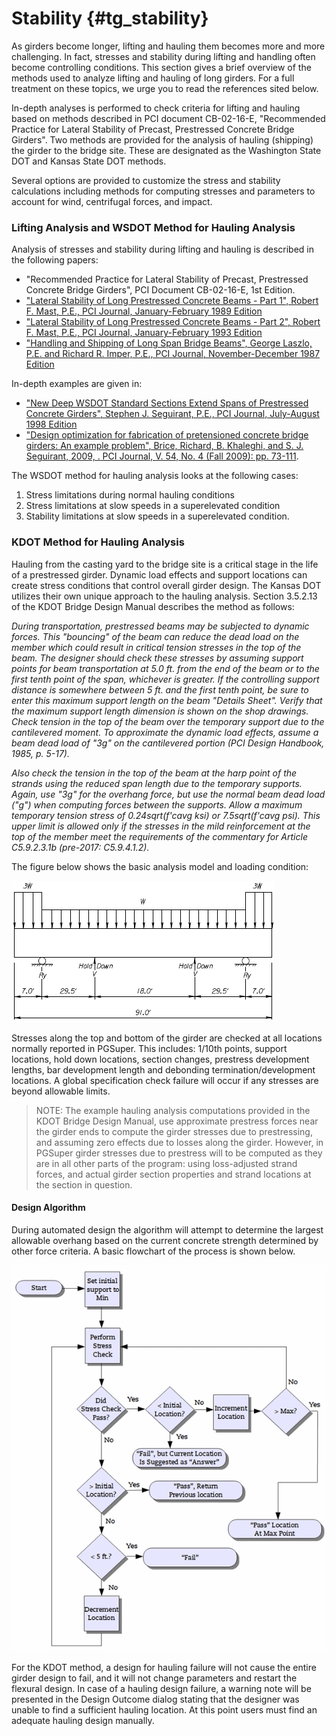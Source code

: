 Stability {#tg_stability}
======================================
As girders become longer, lifting and hauling them becomes more and more challenging. In fact, stresses and stability during lifting and handling often become controlling conditions. This section gives a brief overview of the methods used to analyze lifting and hauling of long girders. For a full treatment on these topics, we urge you to read the references sited below.


In-depth analyses is performed to check criteria for lifting and hauling based on methods described in PCI document CB-02-16-E, "Recommended Practice for Lateral Stability of Precast, Prestressed Concrete Bridge Girders". Two methods are provided for the analysis of hauling (shipping) the girder to the bridge site. These are designated as the Washington State DOT and Kansas State DOT methods.

Several options are provided to customize the stress and stability calculations including methods for computing stresses and parameters to account for wind, centrifugal forces, and impact.

### Lifting Analysis and WSDOT Method for Hauling Analysis ###

Analysis of stresses and stability during lifting and hauling is described in the following papers:
* "Recommended Practice for Lateral Stability of Precast, Prestressed Concrete Bridge Girders", PCI Document CB-02-16-E, 1st Edition.
* ["Lateral Stability of Long Prestressed Concrete Beams - Part 1", Robert F. Mast, P.E., PCI Journal, January-February 1989 Edition](http://www.pci.org/uploadedFiles/Siteroot/Publications/PCI_Journal/1989/DOI_Articles/jl-89-january-february-3.pdf) 
* ["Lateral Stability of Long Prestressed Concrete Beams - Part 2", Robert F. Mast, P.E., PCI Journal, January-February 1993 Edition](http://www.pci.org/uploadedFiles/Siteroot/Publications/PCI_Journal/1993/DOI_Articles/jl-93-january-february-6.pdf)
* ["Handling and Shipping of Long Span Bridge Beams", George Laszlo, P.E. and Richard R. Imper, P.E., PCI Journal, November-December 1987 Edition](http://www.pci.org/uploadedFiles/Siteroot/Publications/PCI_Journal/1987/DOI_Articles/jl-87-november-december-6.pdf)

In-depth examples are given in:
* ["New Deep WSDOT Standard Sections Extend Spans of Prestressed Concrete Girders", Stephen J. Seguirant, P.E., PCI Journal, July-August 1998 Edition](http://www.pci.org/uploadedFiles/Siteroot/Publications/PCI_Journal/1998/DOI_Articles/jl-98-july-august-7.pdf)
* ["Design optimization for fabrication of pretensioned concrete bridge girders: An example problem", Brice, Richard, B. Khaleghi, and S. J. Seguirant, 2009, . PCI Journal, V. 54, No. 4 (Fall 2009): pp. 73-111](http://www.pci.org/uploadedFiles/Siteroot/Publications/PCI_Journal/2009/DOI_Articles/JL-09-FALL-8.pdf).

The WSDOT method for hauling analysis looks at the following cases:
1) Stress limitations during normal hauling conditions
2) Stress limitations at slow speeds in a superelevated condition
3) Stability limitations at slow speeds in a superelevated condition.

### KDOT Method for Hauling Analysis ###
Hauling from the casting yard to the bridge site is a critical stage in the life of a prestressed girder. Dynamic load effects and support locations can create stress conditions that control overall girder design. The Kansas DOT utilizes their own unique approach to the hauling analysis. Section 3.5.2.13 of the KDOT Bridge Design Manual describes the method as follows:

_During transportation, prestressed beams may be subjected to dynamic forces. This "bouncing" of the beam can reduce the dead load on the member which could result in critical tension stresses in the top of the beam. The designer should check these stresses by assuming support points for beam transportation at 5.0 ft. from the end of the beam or to the first tenth point of the span, whichever is greater. If the controlling support distance is somewhere between 5 ft. and the first tenth point, be sure to enter this maximum support length on the beam "Details Sheet". Verify that the maximum support length dimension is shown on the shop drawings. Check tension in the top of the beam over the temporary support due to the cantilevered moment. To approximate the dynamic load effects, assume a beam dead load of "3g" on the cantilevered portion (PCI Design Handbook, 1985, p. 5-17)._

_Also check the tension in the top of the beam at the harp point of the strands using the reduced span length due to the temporary supports. Again, use "3g" for the overhang force, but use the normal beam dead load ("g") when computing forces between the supports. Allow a maximum temporary tension stress of 0.24*sqrt(f'cavg ksi) or 7.5*sqrt(f'cavg psi). This upper limit is allowed only if the stresses in the mild reinforcement at the top of the member meet the requirements of the commentary for Article C5.9.2.3.1b (*pre-2017: C5.9.4.1.2*)._

The figure below shows the basic analysis model and loading condition:

![](KdotHauling.gif)


Stresses along the top and bottom of the girder are checked at all locations normally reported in PGSuper. This includes: 1/10th points, support locations, hold down locations, section changes, prestress development lengths, bar development length and debonding termination/development locations. A global specification check failure will occur if any stresses are beyond allowable limits.

> NOTE: The example hauling analysis computations provided in the KDOT Bridge Design Manual, use approximate prestress forces near the girder ends to compute the girder stresses due to prestressing, and assuming zero effects due to losses along the girder. However, in PGSuper girder stresses due to prestress will to be computed as they are in all other parts of the program: using loss-adjusted strand forces, and actual girder section properties and strand locations at the section in question.

#### Design Algorithm ####
During automated design the algorithm will attempt to determine the largest allowable overhang based on the current concrete strength determined by other force criteria. A basic flowchart of the process is shown below. 

![](KdotHaulingAlgorithm.gif)


For the KDOT method, a design for hauling failure will not cause the entire girder design to fail, and it will not change parameters and restart the flexural design. In case of a hauling design failure, a warning note will be presented in the Design Outcome dialog stating that the designer was unable to find a sufficient hauling location. At this point users must find an adequate hauling design manually.

